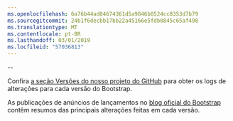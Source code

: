 ```yaml
---
ms.openlocfilehash: 6a76b44ad04674361d5a9846b8524cc8353d7b79
ms.sourcegitcommit: 24b1f6decbb17bb22a45166e5fdb0845c65af498
ms.translationtype: MT
ms.contentlocale: pt-BR
ms.lasthandoff: 03/01/2019
ms.locfileid: "57036813"
---
```

--

Confira [a seção Versões do nosso projeto do GitHub](https://github.com/twbs/bootstrap/releases) para obter os logs de alterações para cada versão do Bootstrap.

As publicações de anúncios de lançamentos no [blog oficial do Bootstrap](http://blog.getbootstrap.com) contêm resumos das principais alterações feitas em cada versão.

